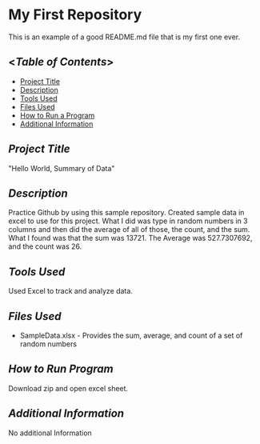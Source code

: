 # **My First Repository**
This is an example of a good README.md file that is my first one ever.

## <_Table of Contents_>

- [Project Title](#project-title)
- [Description](#description)
- [Tools Used](#tools-used)
- [Files Used](#files-used)
- [How to Run a Program](#how-to-run-program)
- [Additional Information](#additional-information)

## _Project Title_

"Hello World, Summary of Data"

## _Description_

Practice Github by using this sample repository. Created sample data in excel to use for this project. What I did was type in random numbers in 3 columns and then did the average of all of those, the count, and the sum. What I found was that the sum was 13721. The Average was 527.7307692, and the count was 26.


## _Tools Used_

Used Excel to track and analyze data.

## _Files Used_

- SampleData.xlsx - Provides the sum, average, and count of a set of random numbers

## _How to Run Program_

Download zip and open excel sheet. 

## _Additional Information_

No additional Information
